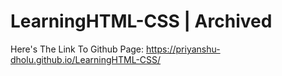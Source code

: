 # LearningHTML-CSS | Archived
Here's The Link To Github Page: https://priyanshu-dholu.github.io/LearningHTML-CSS/
